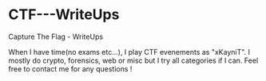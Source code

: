# CTF---WriteUps
Capture The Flag - WriteUps

When I have time(no exams etc...), I play CTF evenements as "xKayniT".
I mostly do crypto, forensics, web or misc but I try all categories if I can. 
Feel free to contact me for any questions !
